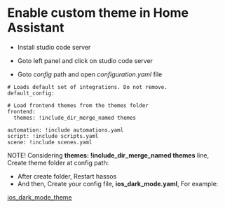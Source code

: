 # Enable custom theme in Home Assistant


- Install studio code server 

- Goto left panel and click on studio code server 

- Goto *config* path and open *configuration.yaml* file

```code
# Loads default set of integrations. Do not remove.
default_config:

# Load frontend themes from the themes folder
frontend:
  themes: !include_dir_merge_named themes

automation: !include automations.yaml
script: !include scripts.yaml
scene: !include scenes.yaml

```

NOTE! Considering __themes: !include_dir_merge_named themes__ line, Create theme folder at config path:
- After create folder, Restart hassos
- And then, Create your config file, **ios_dark_mode.yaml**, For example:

[ios_dark_mode_theme](https://github.com/JuanMTech/ios_dark_mode_theme)















